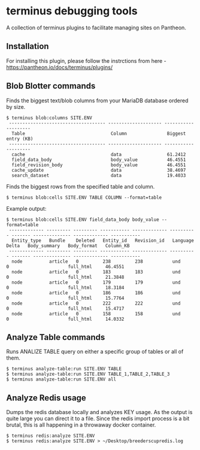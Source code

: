 # terminus debugging tools
A collection of terminus plugins to facilitate managing sites on Pantheon.

## Installation

For installing this plugin, please follow the instrctions from here - https://pantheon.io/docs/terminus/plugins/

## Blob Blotter commands

Finds the biggest text/blob columns from your MariaDB database ordered by size.

```
$ terminus blob:columns SITE.ENV
 ------------------------------------ -------------------- --------------------
  Table                                Column               Biggest entry (KB)
 ------------------------------------ -------------------- --------------------
  cache                                data                 61.2412
  field_data_body                      body_value           46.4551
  field_revision_body                  body_value           46.4551
  cache_update                         data                 38.4697
  search_dataset                       data                 19.4033
```

Finds the biggest rows from the specified table and column.

```
$ terminus blob:cells SITE.ENV TABLE COLUMN --format=table
```

Example output:
```
$ terminus blob:cells SITE.ENV field_data_body body_value --format=table
 ------------- --------- --------- ----------- ------------- ---------- ------- -------------- ------------- -----------
  Entity_type   Bundle    Deleted   Entity_id   Revision_id   Language   Delta   Body_summary   Body_format   Column_KB
 ------------- --------- --------- ----------- ------------- ---------- ------- -------------- ------------- -----------
  node          article   0         238         238           und        0                      full_html     46.4551
  node          article   0         183         183           und        0                      full_html     21.3848
  node          article   0         179         179           und        0                      full_html     18.3184
  node          article   0         186         186           und        0                      full_html     15.7764
  node          article   0         222         222           und        0                      full_html     15.4717
  node          article   0         158         158           und        0                      full_html     14.0332
```

## Analyze Table commands

Runs ANALIZE TABLE query on either a specific group of tables or all of them.

```
$ terminus analyze-table:run SITE.ENV TABLE
$ terminus analyze-table:run SITE.ENV TABLE_1,TABLE_2,TABLE_3
$ terminus analyze-table:run SITE.ENV all
```

## Analyze Redis usage

Dumps the redis database locally and analyzes KEY usage. As the output is quite large you can direct it to a file. Since the redis import process is a bit brutal, this is all happening in a throwaway docker container.

```
$ terminus redis:analyze SITE.ENV
$ terminus redis:analyze SITE.ENV > ~/Desktop/breederscupredis.log
```
